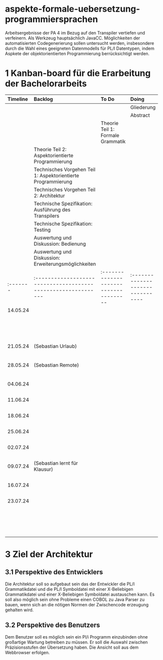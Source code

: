 # aspekte-formale-uebersetzung-programmiersprachen
Arbeitsergebnisse der PA 4 im Bezug auf den Transpiler vertiefen und verfeinern. Als Werkzeug hauptsächlich JavaCC. Möglichkeiten der automatisierten Codegenerierung sollen untersucht werden, insbesondere durch die Wahl eines geeigneten Datenmodells für PL/I Datentypen, indem Aspkete der objektorientierten Programmierung berrücksichtigt werden.

# 1 Kanban-board für die Erarbeitung der Bachelorarbeits 

| Timeline | Backlog                                                       | To Do                                  | Doing                             | Review             | Done               |
| :------- | :------------------------------------------------------------ | :------------------------------------- | :-------------------------------- | :----------------- | :----------------- |
|          |                                                               |                                        | Gliederung                        |                    |                    |
|          |                                                               |                                        | Abstract                          |                    |                    |
|          |                                                               | Theorie Teil 1: Formale Grammatik      |                                   |                    |                    |
|          | Theorie Teil 2: Aspektorientierte Programmierung              |                                        |                                   |                    |                    |
|          | Technisches Vorgehen Teil 1: Aspektorientierte Programmierung |                                        |                                   |                    |                    |
|          | Technisches Vorgehen Teil 2: Architektur                      |                                        |                                   |                    |                    |
|          | Technische Spezifikation: Ausführung des Transpilers          |                                        |                                   |                    |                    |
|          | Technische Spezifikation: Testing                             |                                        |                                   |                    |                    |
|          | Auswertung und Diskussion: Bedienung                          |                                        |                                   |                    |                    |
|          | Auswertung und Diskussion: Erweiterungsmöglichkeiten          |                                        |                                   |                    |                    |
| :------- | :------------------------------------------------------------ | :------------------------------------- | :-------------------------------- | :----------------- | :----------------- |
| 14.05.24 |                                                               |                                        |                                   | Diagramm           |                    |
|          |                                                               |                                        |                                   | Maven project setup|                    |
|          |                                                               |                                        |                                   |                    |                    |
| 21.05.24 | (Sebastian Urlaub)                                            |                                        |                                   |                    |                    |
|          |                                                               |                                        |                                   |                    |                    |
| 28.05.24 | (Sebastian Remote)                                            |                                        |                                   | Einleitung Entwurf |                    |
|          |                                                               |                                        |                                   |                    |                    |
| 04.06.24 |                                                               |                                        |                                   |                    |                    |
|          |                                                               |                                        |                                   |                    |                    |
| 11.06.24 |                                                               |                                        |                                   |                    |                    |
|          |                                                               |                                        |                                   |                    |                    |
| 18.06.24 |                                                               |                                        |                                   |                    |                    |
|          |                                                               |                                        |                                   |                    |                    |
| 25.06.24 |                                                               |                                        |                                   |                    |                    |
|          |                                                               |                                        |                                   |                    |                    |
| 02.07.24 |                                                               |                                        |                                   |                    |                    |
|          |                                                               |                                        |                                   |                    |                    |
| 09.07.24 | (Sebastian lernt für Klausur)                                 |                                        |                                   |                    |                    |
|          |                                                               |                                        |                                   |                    |                    |
| 16.07.24 |                                                               |                                        |                                   |                    |                    |
|          |                                                               |                                        |                                   |                    |                    |
| 23.07.24 |                                                               |                                        |                                   |                    |                    |
|          |                                                               |                                        |                                   |                    |                    |
|          |                                                               |                                        |                                   |                    |                    |
|          |                                                               |                                        |                                   |                    |                    |
|          |                                                               |                                        |                                   |                    |                    |

# 3 Ziel der Architektur
## 3.1 Perspektive des Entwicklers
Die Architektur soll so aufgebaut sein das der Entwickler die PL/I Grammatikdatei und die PL/I Symboldatei mit einer X-Beliebigen Grammatikdatei und einer X-Beliebigen Symboldatei
austauschen kann. Es soll also möglich sein ohne Probleme einen COBOL zu Java Parser zu bauen, wenn sich an die nötigen Normen der Zwischencode erzeugung gehalten wird.

## 3.2 Perspektive des Benutzers
Dem Benutzer soll es möglich sein ein Pl/i Programm einzubinden ohne großartige Wartung betreiben zu müssen.
Er soll die Auswahl zwischen Präzisionsstufen der Übersetzung haben. Die Ansicht soll aus dem Webbrowser erfolgen.


